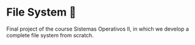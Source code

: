 # File System 📂

Final project of the course Sistemas Operativos II, in which we develop a complete file system from scratch.
